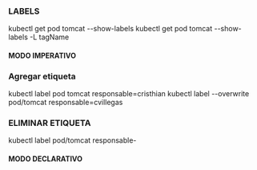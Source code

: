 ### LABELS
kubectl get pod tomcat --show-labels
kubectl get pod tomcat --show-labels -L tagName


#### MODO IMPERATIVO
### Agregar etiqueta
kubectl label pod tomcat responsable=cristhian
kubectl label --overwrite pod/tomcat responsable=cvillegas

### ELIMINAR ETIQUETA
kubectl label pod/tomcat responsable-

#### MODO DECLARATIVO
